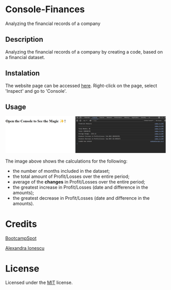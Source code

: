 # Console-Finances
Analyzing the financial records of a company

## Description

Analyzing the financial records of a company by creating a code, based on a financial dataset.

## Instalation

The website page can be accessed [here](https://ionescuea.github.io/Console-Finances/). Right-click on the page, select 'Inspect' and go to 'Console'.

## Usage

![Financial Analysis](/assets/finance-analysis.jpg)

The image above shows the calculations for the following:
- the number of months included in the dataset;
- the total amount of Profit/Losses over the entire period;
- average of the **changes** in Profit/Losses over the entire period;
- the greatest increase in Profit/Losses (date and difference in the amounts);
- the greatest decrease in Profit/Losses (date and difference in the amounts).

# Credits

[BootcampSpot](https://github.com/edx)

[Alexandra Ionescu](https://github.com/ionescuea)

# License

Licensed under the [MIT](LICENSE) license.
